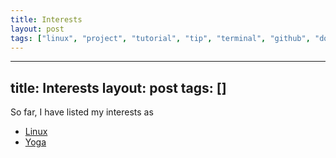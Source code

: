 ```yaml
---
title: Interests
layout: post
tags: ["linux", "project", "tutorial", "tip", "terminal", "github", "downloads", "chromebook"]
---
```

---
title: Interests
layout: post
tags: []
---


So far, I have listed my interests as

-   [Linux](http://blog.srvthe.net/linux "Linux")
-   [Yoga](http://blog.srvthe.net/yoga "Yoga")

